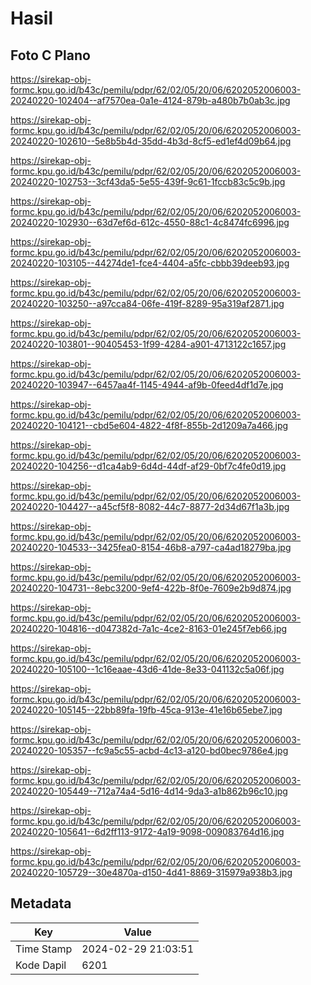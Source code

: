 # Hasil

## Foto C Plano

https://sirekap-obj-formc.kpu.go.id/b43c/pemilu/pdpr/62/02/05/20/06/6202052006003-20240220-102404--af7570ea-0a1e-4124-879b-a480b7b0ab3c.jpg

https://sirekap-obj-formc.kpu.go.id/b43c/pemilu/pdpr/62/02/05/20/06/6202052006003-20240220-102610--5e8b5b4d-35dd-4b3d-8cf5-ed1ef4d09b64.jpg

https://sirekap-obj-formc.kpu.go.id/b43c/pemilu/pdpr/62/02/05/20/06/6202052006003-20240220-102753--3cf43da5-5e55-439f-9c61-1fccb83c5c9b.jpg

https://sirekap-obj-formc.kpu.go.id/b43c/pemilu/pdpr/62/02/05/20/06/6202052006003-20240220-102930--63d7ef6d-612c-4550-88c1-4c8474fc6996.jpg

https://sirekap-obj-formc.kpu.go.id/b43c/pemilu/pdpr/62/02/05/20/06/6202052006003-20240220-103105--44274de1-fce4-4404-a5fc-cbbb39deeb93.jpg

https://sirekap-obj-formc.kpu.go.id/b43c/pemilu/pdpr/62/02/05/20/06/6202052006003-20240220-103250--a97cca84-06fe-419f-8289-95a319af2871.jpg

https://sirekap-obj-formc.kpu.go.id/b43c/pemilu/pdpr/62/02/05/20/06/6202052006003-20240220-103801--90405453-1f99-4284-a901-4713122c1657.jpg

https://sirekap-obj-formc.kpu.go.id/b43c/pemilu/pdpr/62/02/05/20/06/6202052006003-20240220-103947--6457aa4f-1145-4944-af9b-0feed4df1d7e.jpg

https://sirekap-obj-formc.kpu.go.id/b43c/pemilu/pdpr/62/02/05/20/06/6202052006003-20240220-104121--cbd5e604-4822-4f8f-855b-2d1209a7a466.jpg

https://sirekap-obj-formc.kpu.go.id/b43c/pemilu/pdpr/62/02/05/20/06/6202052006003-20240220-104256--d1ca4ab9-6d4d-44df-af29-0bf7c4fe0d19.jpg

https://sirekap-obj-formc.kpu.go.id/b43c/pemilu/pdpr/62/02/05/20/06/6202052006003-20240220-104427--a45cf5f8-8082-44c7-8877-2d34d67f1a3b.jpg

https://sirekap-obj-formc.kpu.go.id/b43c/pemilu/pdpr/62/02/05/20/06/6202052006003-20240220-104533--3425fea0-8154-46b8-a797-ca4ad18279ba.jpg

https://sirekap-obj-formc.kpu.go.id/b43c/pemilu/pdpr/62/02/05/20/06/6202052006003-20240220-104731--8ebc3200-9ef4-422b-8f0e-7609e2b9d874.jpg

https://sirekap-obj-formc.kpu.go.id/b43c/pemilu/pdpr/62/02/05/20/06/6202052006003-20240220-104816--d047382d-7a1c-4ce2-8163-01e245f7eb66.jpg

https://sirekap-obj-formc.kpu.go.id/b43c/pemilu/pdpr/62/02/05/20/06/6202052006003-20240220-105100--1c16eaae-43d6-41de-8e33-041132c5a06f.jpg

https://sirekap-obj-formc.kpu.go.id/b43c/pemilu/pdpr/62/02/05/20/06/6202052006003-20240220-105145--22bb89fa-19fb-45ca-913e-41e16b65ebe7.jpg

https://sirekap-obj-formc.kpu.go.id/b43c/pemilu/pdpr/62/02/05/20/06/6202052006003-20240220-105357--fc9a5c55-acbd-4c13-a120-bd0bec9786e4.jpg

https://sirekap-obj-formc.kpu.go.id/b43c/pemilu/pdpr/62/02/05/20/06/6202052006003-20240220-105449--712a74a4-5d16-4d14-9da3-a1b862b96c10.jpg

https://sirekap-obj-formc.kpu.go.id/b43c/pemilu/pdpr/62/02/05/20/06/6202052006003-20240220-105641--6d2ff113-9172-4a19-9098-009083764d16.jpg

https://sirekap-obj-formc.kpu.go.id/b43c/pemilu/pdpr/62/02/05/20/06/6202052006003-20240220-105729--30e4870a-d150-4d41-8869-315979a938b3.jpg


## Metadata

| Key        | Value               |
| ---------- | ------------------- |
| Time Stamp | 2024-02-29 21:03:51 |
| Kode Dapil | 6201                |



